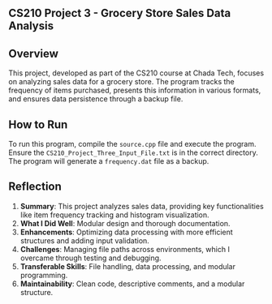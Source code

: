## CS210 Project 3 - Grocery Store Sales Data Analysis

## Overview
This project, developed as part of the CS210 course at Chada Tech, focuses on analyzing sales data for a grocery store. The program tracks the frequency of items purchased, presents this information in various formats, and ensures data persistence through a backup file.

## How to Run
To run this program, compile the `source.cpp` file and execute the program. Ensure the `CS210_Project_Three_Input_File.txt` is in the correct directory. The program will generate a `frequency.dat` file as a backup.

## Reflection
1. **Summary**: This project analyzes sales data, providing key functionalities like item frequency tracking and histogram visualization.
2. **What I Did Well**: Modular design and thorough documentation.
3. **Enhancements**: Optimizing data processing with more efficient structures and adding input validation.
4. **Challenges**: Managing file paths across environments, which I overcame through testing and debugging.
5. **Transferable Skills**: File handling, data processing, and modular programming.
6. **Maintainability**: Clean code, descriptive comments, and a modular structure.
